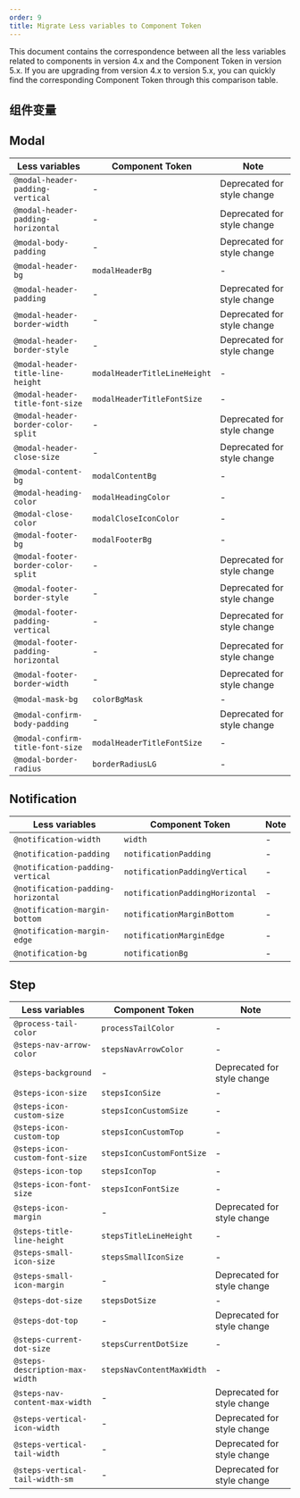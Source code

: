 ```yaml
---
order: 9
title: Migrate Less variables to Component Token
---
```


This document contains the correspondence between all the less variables related to components in version 4.x and the Component Token in version 5.x. If you are upgrading from version 4.x to version 5.x, you can quickly find the corresponding Component Token through this comparison table.

<Alert message="Note: There are still some less variables that do not have a corresponding Component Token, and these variables have been deprecated in version 5.x."></Alert>

<!-- ## 全局变量 -->

## 组件变量

<!-- ### Alert -->

<!-- ### Anchor -->

<!-- ### Avatar -->

<!-- ### Badge -->

<!-- ### BreadCrumb -->

<!-- ### Button -->

<!-- ### Calendar -->

<!-- ### Card -->

<!-- ### Carousel -->

<!-- ### Cascader -->

<!-- ### Checkbox -->

<!-- ### Collapse -->

<!-- ### Descriptions -->

<!-- ### Divider -->

<!-- ### Drawer -->

<!-- ### Dropdown -->

<!-- ### Empty -->

<!-- ### Form -->

<!-- ### Image -->

<!-- ### Input -->

<!-- ### Layout -->

<!-- ### List -->

<!-- ### Mentions -->

<!-- ### Menu -->

<!-- ### Message -->

## Modal

<!-- prettier-ignore -->
| Less variables | Component Token | Note |
| --- | --- | --- |
| `@modal-header-padding-vertical` | - | Deprecated for style change |
| `@modal-header-padding-horizontal` | - | Deprecated for style change |
| `@modal-body-padding` | - | Deprecated for style change |
| `@modal-header-bg` | `modalHeaderBg` | - |
| `@modal-header-padding` | - | Deprecated for style change |
| `@modal-header-border-width` | - | Deprecated for style change |
| `@modal-header-border-style` | - | Deprecated for style change |
| `@modal-header-title-line-height` | `modalHeaderTitleLineHeight` | - |
| `@modal-header-title-font-size` | `modalHeaderTitleFontSize` | - |
| `@modal-header-border-color-split` | - | Deprecated for style change |
| `@modal-header-close-size` | - | Deprecated for style change |
| `@modal-content-bg` | `modalContentBg` | - |
| `@modal-heading-color` | `modalHeadingColor` | - |
| `@modal-close-color` | `modalCloseIconColor` | - |
| `@modal-footer-bg` | `modalFooterBg` | - |
| `@modal-footer-border-color-split` | - | Deprecated for style change |
| `@modal-footer-border-style` | - | Deprecated for style change |
| `@modal-footer-padding-vertical` | - | Deprecated for style change |
| `@modal-footer-padding-horizontal` | - | Deprecated for style change |
| `@modal-footer-border-width` | - | Deprecated for style change |
| `@modal-mask-bg` | `colorBgMask` | - |
| `@modal-confirm-body-padding` | - | Deprecated for style change |
| `@modal-confirm-title-font-size` | `modalHeaderTitleFontSize` | - |
| `@modal-border-radius` | `borderRadiusLG` | - |

## Notification

<!-- prettier-ignore -->
| Less variables | Component Token | Note |
| --- | --- | --- |
| `@notification-width` | `width` | - |
| `@notification-padding` | `notificationPadding` | - |
| `@notification-padding-vertical` | `notificationPaddingVertical` | - |
| `@notification-padding-horizontal` | `notificationPaddingHorizontal` | - |
| `@notification-margin-bottom` | `notificationMarginBottom` | - |
| `@notification-margin-edge` | `notificationMarginEdge` | - |
| `@notification-bg` | `notificationBg` | - |

<!-- ### Pagination -->

<!-- ### Popover -->

<!-- ### Progress -->

<!-- ### Radio -->

<!-- ### Rate -->

<!-- ### Result -->

<!-- ### Segment -->

<!-- ### Select -->

<!-- ### Skeleton -->

<!-- ### Slider -->

<!-- ### Statistic -->

## Step

<!-- prettier-ignore -->
| Less variables | Component Token | Note |
| --- | --- | --- |
| `@process-tail-color` | `processTailColor` | - |
| `@steps-nav-arrow-color` | `stepsNavArrowColor` | - |
| `@steps-background` | - | Deprecated for style change |
| `@steps-icon-size` | `stepsIconSize` | - |
| `@steps-icon-custom-size` | `stepsIconCustomSize` | - |
| `@steps-icon-custom-top` | `stepsIconCustomTop` | - |
| `@steps-icon-custom-font-size` | `stepsIconCustomFontSize` | - |
| `@steps-icon-top` | `stepsIconTop` | - |
| `@steps-icon-font-size` | `stepsIconFontSize` | - |
| `@steps-icon-margin` | - | Deprecated for style change |
| `@steps-title-line-height` | `stepsTitleLineHeight` | - |
| `@steps-small-icon-size` | `stepsSmallIconSize` | - |
| `@steps-small-icon-margin` | - | Deprecated for style change |
| `@steps-dot-size` | `stepsDotSize` | - |
| `@steps-dot-top` | - | Deprecated for style change |
| `@steps-current-dot-size` | `stepsCurrentDotSize` | - |
| `@steps-description-max-width` | `stepsNavContentMaxWidth` | - |
| `@steps-nav-content-max-width` | - | Deprecated for style change |
| `@steps-vertical-icon-width` | - | Deprecated for style change |
| `@steps-vertical-tail-width` | - | Deprecated for style change |
| `@steps-vertical-tail-width-sm` | - | Deprecated for style change |

<!-- ### Switch -->

<!-- ### Table -->

<!-- ### Tabs -->

<!-- ### Tag -->

<!-- ### Timeline -->

<!-- ### TimePicker -->

<!-- ### Tooltip -->

<!-- ### Transfer -->

<!-- ### Tree -->

<!-- ### Typography -->

<!-- ### Upload -->
